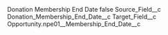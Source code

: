 <?xml version="1.0" encoding="UTF-8"?>
<CustomMetadata xmlns="http://soap.sforce.com/2006/04/metadata" xmlns:xsi="http://www.w3.org/2001/XMLSchema-instance" xmlns:xsd="http://www.w3.org/2001/XMLSchema">
    <label>Donation Membership End Date</label>
    <protected>false</protected>
    <values>
        <field>Source_Field__c</field>
        <value xsi:type="xsd:string">Donation_Membership_End_Date__c</value>
    </values>
    <values>
        <field>Target_Field__c</field>
        <value xsi:type="xsd:string">Opportunity.npe01__Membership_End_Date__c</value>
    </values>
</CustomMetadata>
